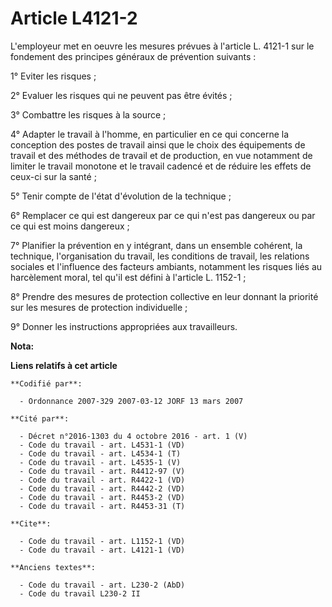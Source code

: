 # Article L4121-2

L'employeur met en oeuvre les mesures prévues à l'article L. 4121-1 sur le fondement des principes généraux de prévention
suivants :

1° Eviter les risques ;

2° Evaluer les risques qui ne peuvent pas être évités ;

3° Combattre les risques à la source ;

4° Adapter le travail à l'homme, en particulier en ce qui concerne la conception des postes de travail ainsi que le choix des
équipements de travail et des méthodes de travail et de production, en vue notamment de limiter le travail monotone et le
travail cadencé et de réduire les effets de ceux-ci sur la santé ;

5° Tenir compte de l'état d'évolution de la technique ;

6° Remplacer ce qui est dangereux par ce qui n'est pas dangereux ou par ce qui est moins dangereux ;

7° Planifier la prévention en y intégrant, dans un ensemble cohérent, la technique, l'organisation du travail, les conditions
de travail, les relations sociales et l'influence des facteurs ambiants, notamment les risques liés au harcèlement moral, tel
qu'il est défini à l'article L. 1152-1 ;

8° Prendre des mesures de protection collective en leur donnant la priorité sur les mesures de protection individuelle ;

9° Donner les instructions appropriées aux travailleurs.

**Nota:**



**Liens relatifs à cet article**

	**Codifié par**:

	  - Ordonnance 2007-329 2007-03-12 JORF 13 mars 2007

	**Cité par**:

	  - Décret n°2016-1303 du 4 octobre 2016 - art. 1 (V)
	  - Code du travail - art. L4531-1 (VD)
	  - Code du travail - art. L4534-1 (T)
	  - Code du travail - art. L4535-1 (V)
	  - Code du travail - art. R4412-97 (V)
	  - Code du travail - art. R4422-1 (VD)
	  - Code du travail - art. R4442-2 (VD)
	  - Code du travail - art. R4453-2 (VD)
	  - Code du travail - art. R4453-31 (T)

	**Cite**:

	  - Code du travail - art. L1152-1 (VD)
	  - Code du travail - art. L4121-1 (VD)

	**Anciens textes**:

	  - Code du travail - art. L230-2 (AbD)
	  - Code du travail L230-2 II
